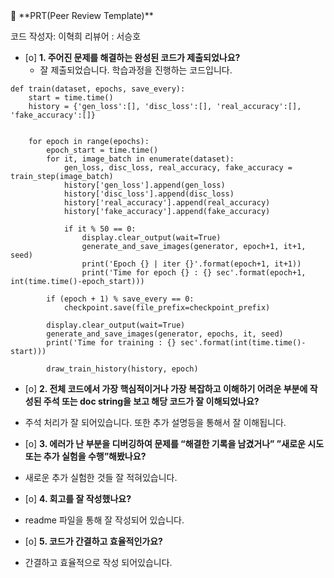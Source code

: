 <aside>
🔑 **PRT(Peer Review Template)**

코드 작성자: 이혁희
리뷰어 : 서승호

- [o]  **1. 주어진 문제를 해결하는 완성된 코드가 제출되었나요?**
     - 잘 제출되었습니다. 학습과정을 진행하는 코드입니다.

```
def train(dataset, epochs, save_every):
    start = time.time()
    history = {'gen_loss':[], 'disc_loss':[], 'real_accuracy':[], 'fake_accuracy':[]}

    
    for epoch in range(epochs):
        epoch_start = time.time()
        for it, image_batch in enumerate(dataset):
            gen_loss, disc_loss, real_accuracy, fake_accuracy = train_step(image_batch)
            history['gen_loss'].append(gen_loss)
            history['disc_loss'].append(disc_loss)
            history['real_accuracy'].append(real_accuracy)
            history['fake_accuracy'].append(fake_accuracy)

            if it % 50 == 0:
                display.clear_output(wait=True)
                generate_and_save_images(generator, epoch+1, it+1, seed)
                print('Epoch {} | iter {}'.format(epoch+1, it+1))
                print('Time for epoch {} : {} sec'.format(epoch+1, int(time.time()-epoch_start)))

        if (epoch + 1) % save_every == 0:
            checkpoint.save(file_prefix=checkpoint_prefix)

        display.clear_output(wait=True)
        generate_and_save_images(generator, epochs, it, seed)
        print('Time for training : {} sec'.format(int(time.time()-start)))

        draw_train_history(history, epoch)
```


- [o]  **2. 전체 코드에서 가장 핵심적이거나 가장 복잡하고 이해하기 어려운 부분에 작성된 
주석 또는 doc string을 보고 해당 코드가 잘 이해되었나요?**
- 주석 처리가 잘 되어있습니다. 또한 추가 설명등을 통해서 잘 이해됩니다.


- [o]  **3. 에러가 난 부분을 디버깅하여 문제를 “해결한 기록을 남겼거나” 
”새로운 시도 또는 추가 실험을 수행”해봤나요?**
- 새로운 추가 실험한 것들 잘 적혀있습니다.


- [o]  **4. 회고를 잘 작성했나요?**
- readme 파일을 통해 잘 작성되어 있습니다.

    
- [o]  **5. 코드가 간결하고 효율적인가요?**
- 간결하고 효율적으로 작성 되어있습니다.

      
</aside>
